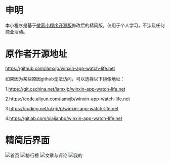 # 申明
本小程序是基于[微慕小程序开源版](https://github.com/iamxjb/winxin-app-watch-life.net)修改后的精简版，仅用于个人学习，不涉及任何商业活动。


# 原作者开源地址
https://github.com/iamxjb/winxin-app-watch-life.net

如果因为某些原因github无法访问，可以选择以下镜像地址：

1.https://git.oschina.net/iamxjb/winxin-app-watch-life.net

2.https://code.aliyun.com/iamxjb/winxin-app-watch-life.net

3.https://coding.net/u/xjb/p/winxin-app-watch-life.net

4.https://gitlab.com/xiajianbo/winxin-app-watch-life.net

# 精简后界面
![首页](https://hfm-wp.oss-cn-hangzhou.aliyuncs.com/%E5%B0%8F%E7%A8%8B%E5%BA%8F/%E9%A6%96%E9%A1%B5.jpg)
![排行榜](https://hfm-wp.oss-cn-hangzhou.aliyuncs.com/%E5%B0%8F%E7%A8%8B%E5%BA%8F/%E6%8E%92%E8%A1%8C%E6%A6%9C.jpg)
![文章与评论](https://hfm-wp.oss-cn-hangzhou.aliyuncs.com/%E5%B0%8F%E7%A8%8B%E5%BA%8F/%E6%96%87%E7%AB%A0%E8%AF%84%E8%AE%BA.jpg)
![我的](https://hfm-wp.oss-cn-hangzhou.aliyuncs.com/%E5%B0%8F%E7%A8%8B%E5%BA%8F/%E6%88%91%E7%9A%84.jpg)